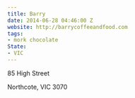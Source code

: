 ```yaml
---
title: Barry
date: 2014-06-28 04:46:00 Z
website: http://barrycoffeeandfood.com
tags:
- mork chocolate
State:
- VIC
---
```


85 High Street

Northcote, VIC 3070
